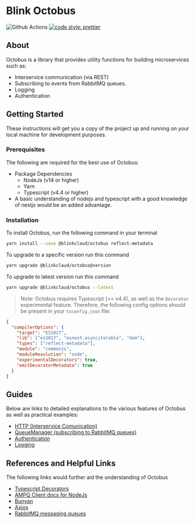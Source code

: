 # Blink Octobus

![Github Actions](https://github.com/blinkafrica/octobus/actions/workflows/build-test.yml/badge.svg)
[![code style: prettier](https://img.shields.io/badge/code_style-prettier-ff69b4.svg?style=flat-square)](https://github.com/prettier/prettier)

## About

Octobus is a library that provides utility functions for building microservices such as:

- Interservice communication (via REST)
- Subscribing to events from RabbitMQ queues.
- Logging
- Authentication

## Getting Started

These instructions will get you a copy of the project up and running on your local machine for development purposes.

### Prerequisites

The following are required for the best use of Octobus:

- Package Dependencies
  - NodeJs (v14 or higher)
  - Yarn
  - Typescript (v4.4 or higher)
- A basic understanding of nodejs and typescript with a good knowledge of nestjs would be an added advantage.

### Installation

To install Octobus, run the following command in your terminal

```bash
yarn install --save @blinkclaud/octobus reflect-metadata
```

To upgrade to a specific version run this command

```bash
yarn upgrade @blinkclaud/octobus@version
```

To upgrade to latest version run this command

```bash
yarn upgrade @blinkclaud/octobus --latest
```

> Note: Octobus requires Typescript (>= v4.4), as well as the `Decorator` experimental feature. Therefore, the following config options should be present in your `tsconfig.json` file:

```json
{
  "compilerOptions": {
    "target": "ES2017",
    "lib": ["es2017", "esnext.asynciterable", "dom"],
    "types": ["reflect-metadata"],
    "module": "commonjs",
    "moduleResolution": "node",
    "experimentalDecorators": true,
    "emitDecoratorMetadata": true
  }
}
```

## Guides

Below are links to detailed explanations to the various features of Octobus as well as practical examples:

- [HTTP (Interservice Comunication)](docs/HTTP.md)
- [QueueManager (subscribing to RabbitMQ queues)](docs/Manager.md)
- [Authentication](docs/Authentication.md)
- [Logging](docs/Logging.md)

## References and Helpful Links

The following links would further aid the understanding of Octobus

- [Typescript Decorators](https://www.typescriptlang.org/docs/handbook/decorators.html)
- [AMPQ Client docs for NodeJs](http://www.squaremobius.net/amqp.node/channel_api.html)
- [Bunyan](https://github.com/trentm/node-bunyan#readme)
- [Axios](https://axios-http.com/docs/intro)
- [RabbitMQ messaging queues](https://www.rabbitmq.com/)
